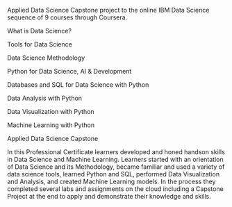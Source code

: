Applied Data Science Capstone project to the online IBM Data Science sequence of 9 courses through Coursera. 


What is Data Science?

Tools for Data Science

Data Science Methodology

Python for Data Science, AI & Development

Databases and SQL for Data Science with Python

Data Analysis with Python

Data Visualization with Python

Machine Learning with Python

Applied Data Science Capstone


In this Professional Certificate learners developed and honed handson skills in Data Science and Machine Learning. Learners started with an orientation of Data Science and its Methodology, became familiar and used a variety of data science tools, learned Python and SQL, performed Data Visualization and Analysis, and created Machine Learning models. In the process they completed several labs and assignments on the cloud including a Capstone Project at the end to apply and demonstrate their knowledge and skills.
